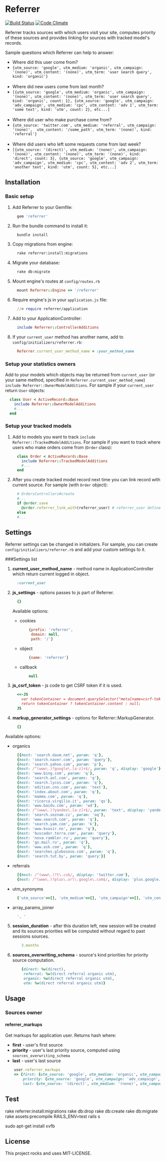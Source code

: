 # Referrer

[![Build Status](https://api.travis-ci.org/salkar/referrer.svg?branch=master)](http://travis-ci.org/salkar/referrer)
[![Code Climate](https://codeclimate.com/github/salkar/referrer.svg)](https://codeclimate.com/github/salkar/referrer)

Referrer tracks sources with which users visit your site, computes priority of these sources and provides linking for sources with tracked model's records.

Sample questions which Referrer can help to answer:

- Where did this user come from?
- `{utm_source: 'google', utm_medium: 'organic', utm_campaign: '(none)', utm_content: '(none)', utm_term: 'user search query', kind: 'organic'}`
<br /><br />
- Where did new users come from last month?
- `[{utm_source: 'google', utm_medium: 'organic', utm_campaign: '(none)', utm_content: '(none)', utm_term: 'user search query', kind: 'organic', count: 1}, {utm_source: 'google', utm_campaign: 'adv_campaign', utm_medium: 'cpc', utm_content: 'adv 1', utm_term: 'some text', kind: 'utm', count: 2}, etc...]`
<br /><br />
- Where did user who make purchase come from?
- `{utm_source: 'twitter.com', utm_medium: 'referral', utm_campaign: '(none)',  utm_content: '/some_path', utm_term: '(none)', kind: 'referral'}`
<br /><br />
- Where did users who left some requests come from last week?
- `[{utm_source: '(direct)', utm_medium: '(none)', utm_campaign: '(none)', utm_content: '(none)', utm_term: '(none)', kind: 'direct', count: 3}, {utm_source: 'google', utm_campaign: 'adv_campaign', utm_medium: 'cpc', utm_content: 'adv 2', utm_term: 'another text', kind: 'utm', count: 5}, etc...]`

## Installation

### Basic setup

1. Add Referrer to your Gemfile:
    ```ruby
      gem 'referrer'
    ```

2. Run the bundle command to install it:
    ```bash
      bundle install
    ```

3. Copy migrations from engine:
    ```bash
      rake referrer:install:migrations
    ```

4. Migrate your database:
    ```bash
      rake db:migrate
    ```

5. Mount engine's routes at `config/routes.rb`
    ```ruby
      mount Referrer::Engine => '/referrer'
    ```
    
6. Require engine's js in your `application.js` file:
    ```ruby
      //= require referrer/application
    ```

7. Add to your ApplicationController:
    ```ruby
      include Referrer::ControllerAdditions
    ```
    
8. If your `current_user` method has another name, add to `config/initializers/referrer.rb`:
    ```ruby
      Referrer.current_user_method_name = :your_method_name
    ```

### Setup your statistics owners

Add to your models which objects may be returned from `current_user` (or your same method, specified in `Referrer.current_user_method_name`) `include Referrer::OwnerModelAdditions`. For sample if your `current_user` return `User` objects:

  ```ruby
    class User < ActiveRecord::Base
      include Referrer::OwnerModelAdditions
      #...
    end
  ```

### Setup your tracked models

1. Add to models you want to track `include Referrer::TrackedModelAdditions`. For sample if you want to track where users who make orders come from (`Order` class):
    ```ruby
      class Order < ActiveRecord::Base
        include Referrer::TrackedModelAdditions
        #...
      end
    ```
    
2. After you create tracked model record next time you can link record with current source. For sample (with `Order` object):
    ```ruby
      # OrdersControllers#create
      #...
      if @order.save
        @order.referrer_link_with(referrer_user) # referrer_user defined in Referrer::TrackedModelAdditions
      else
      #...
    ```

## Settings

Referrer settings can be changed in initializers. For sample, you can create `config/initializers/referrer.rb` and add your custom settings to it.

###Settings list

1. **current_user_method_name** - method name in ApplicationController which return current logged in object.
    ```ruby
      :current_user
    ```

2. **js_settings** - options passes to js part of Referrer.
    ```ruby
      {}
    ```
    Available options:
    * cookies
    
        ```javascript
            {prefix: 'referrer',
             domain: null,
             path: '/'}
        ```
        
    * object
    
        ```javascript
            {name: 'referrer'}
        ```
        
    * callback
    
        ```javascript
            null
        ```
    
3. **js_csrf_token** - js code to get CSRF token if it is used.
    ```ruby
      <<-JS
        var tokenContainer = document.querySelector("meta[name=csrf-token]");
        return tokenContainer ? tokenContainer.content : null;
      JS
    ```
    
4. **markup_generator_settings** - options for Referrer::MarkupGenerator. 
   ```ruby
     {}
   ```
  Available options:
  * organics
  
      ```ruby
        [{host: 'search.daum.net', param: 'q'},
        {host: 'search.naver.com', param: 'query'},
        {host: 'search.yahoo.com', param: 'p'},
        {host: /^(www\.)?google\.[a-z]+$/, param: 'q', display: 'google'},
        {host: 'www.bing.com', param: 'q'},
        {host: 'search.aol.com', params: 'q'},
        {host: 'search.lycos.com', param: 'q'},
        {host: 'edition.cnn.com', param: 'text'},
        {host: 'index.about.com', param: 'q'},
        {host: 'mamma.com', param: 'q'},
        {host: 'ricerca.virgilio.it', param: 'qs'},
        {host: 'www.baidu.com', param: 'wd'},
        {host: /^(www\.)?yandex\.[a-z]+$/, param: 'text', display: 'yandex'},
        {host: 'search.seznam.cz', param: 'oq'},
        {host: 'www.search.com', param: 'q'},
        {host: 'search.yam.com', param: 'k'},
        {host: 'www.kvasir.no', param: 'q'},
        {host: 'buscador.terra.com', param: 'query'},
        {host: 'nova.rambler.ru', param: 'query'},
        {host: 'go.mail.ru', param: 'q'},
        {host: 'www.ask.com', param: 'q'},
        {host: 'searches.globososo.com', param: 'q'},
        {host: 'search.tut.by', param: 'query'}]
      ```
  * referrals
  
      ```ruby
        [{host: /^(www\.)?t\.co$/, display: 'twitter.com'}, 
        {host: /^(www\.)?plus\.url\.google\.com$/, display: 'plus.google.com'}]
      ```
  * utm_synonyms
  
      ```ruby
        {'utm_source'=>[], 'utm_medium'=>[], 'utm_campaign'=>[], 'utm_content'=>[], 'utm_term'=>[]}
      ```
  * array_params_joiner
      
      ```ruby
        ', '
      ```
      
5. **session_duration** - after this duration left, new session will be created and its sources priorities will be computed without regard to past sessions sources.
    ```ruby
        3.months
    ```
    
6. **sources_overwriting_schema** - source's kind priorities for priority source computation.
    ```ruby
        {direct: %w(direct),
         referral: %w(direct referral organic utm),
         organic: %w(direct referral organic utm),
         utm: %w(direct referral organic utm)}
    ```

## Usage

### Sources owner

#### referrer_markups

Get markups for application user. Returns hash where:
* **first** - user's first source
* **priority** - user's last priority source, computed using `sources_overwriting_schema`
* **last** - user's last source

```ruby
    user.referrer_markups
    => {first: {utm_source: 'google', utm_medium: 'organic', utm_campaign: '(none)', utm_content: '(none)', utm_term: 'user search query', kind: 'organic'},
        priority: {utm_source: 'google', utm_campaign: 'adv_campaign', utm_medium: 'cpc', utm_content: 'adv 1', utm_term: 'some text', kind: 'utm'},
        last: {utm_source: '(direct)', utm_medium: '(none)', utm_campaign: '(none)', utm_content: '(none)', utm_term: '(none)', kind: 'direct'}}
```

## Test
rake referrer:install:migrations
rake db:drop
rake db:create
rake db:migrate
rake assets:precompile
RAILS_ENV=test rails s

sudo apt-get install xvfb

## License

This project rocks and uses MIT-LICENSE.
